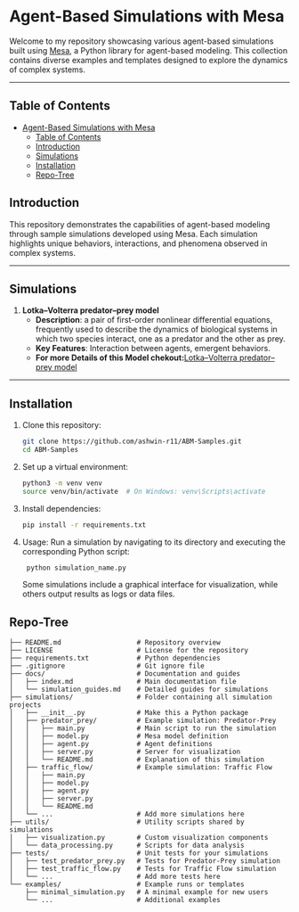 # Agent-Based Simulations with Mesa

Welcome to my repository showcasing various agent-based simulations built using [Mesa](https://mesa.readthedocs.io/), a Python library for agent-based modeling. This collection contains diverse examples and templates designed to explore the dynamics of complex systems.

---

## Table of Contents

- [Agent-Based Simulations with Mesa](#agent-based-simulations-with-mesa)
  - [Table of Contents](#table-of-contents)
  - [Introduction](#introduction)
  - [Simulations](#simulations)
  - [Installation](#installation)
  - [Repo-Tree](#repo-tree)
## Introduction

This repository demonstrates the capabilities of agent-based modeling through sample simulations developed using Mesa. Each simulation highlights unique behaviors, interactions, and phenomena observed in complex systems.

---

## Simulations

1. **Lotka–Volterra predator–prey model**
   - **Description**: a pair of first-order nonlinear differential equations, frequently used to describe the dynamics of biological systems in which two species interact, one as a predator and the other as prey.
   - **Key Features**: Interaction between agents, emergent behaviors.
   - **For more Details of this Model chekout:**[Lotka–Volterra predator–prey model](https://github.com/ashwin-r11/ABM-Samples/PredatorPrey_Model/README.md)

---

## Installation

1. Clone this repository:
   ```bash
   git clone https://github.com/ashwin-r11/ABM-Samples.git
   cd ABM-Samples
   ```
2. Set up a virtual environment:
   ```bash
   python3 -m venv venv
   source venv/bin/activate  # On Windows: venv\Scripts\activate
   ```
3. Install dependencies:
   ```bash
   pip install -r requirements.txt
   ```
4. Usage:
   Run a simulation by navigating to its directory and executing the corresponding Python script:
   ```bash
    python simulation_name.py
   ```
    Some simulations include a graphical interface for visualization, while others output results as logs or data files.
## Repo-Tree
```agent-based-simulations/
├── README.md                   # Repository overview
├── LICENSE                     # License for the repository
├── requirements.txt            # Python dependencies
├── .gitignore                  # Git ignore file
├── docs/                       # Documentation and guides
│   ├── index.md                # Main documentation file
│   └── simulation_guides.md    # Detailed guides for simulations
├── simulations/                # Folder containing all simulation projects
│   ├── __init__.py             # Make this a Python package
│   ├── predator_prey/          # Example simulation: Predator-Prey
│   │   ├── main.py             # Main script to run the simulation
│   │   ├── model.py            # Mesa model definition
│   │   ├── agent.py            # Agent definitions
│   │   ├── server.py           # Server for visualization
│   │   └── README.md           # Explanation of this simulation
│   ├── traffic_flow/           # Example simulation: Traffic Flow
│   │   ├── main.py
│   │   ├── model.py
│   │   ├── agent.py
│   │   ├── server.py
│   │   └── README.md
│   └── ...                     # Add more simulations here
├── utils/                      # Utility scripts shared by simulations
│   ├── visualization.py        # Custom visualization components
│   └── data_processing.py      # Scripts for data analysis
├── tests/                      # Unit tests for your simulations
│   ├── test_predator_prey.py   # Tests for Predator-Prey simulation
│   ├── test_traffic_flow.py    # Tests for Traffic Flow simulation
│   └── ...                     # Add more tests here
└── examples/                   # Example runs or templates
    ├── minimal_simulation.py   # A minimal example for new users
    └── ...                     # Additional examples
```
